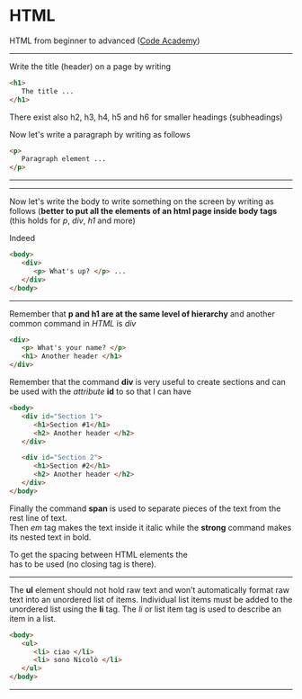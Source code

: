 # HTML
HTML from beginner to advanced ([Code Academy](https://www.codecademy.com/learn))

***
Write the title (header) on a page by writing 
```html
<h1>
   The title ...
</h1>
```
There exist also h2, h3, h4, h5 and h6 for smaller headings (subheadings)

Now let's write a paragraph by writing as follows

```html
<p>
   Paragraph element ...
</p>
```
***


***
Now let's write the body to write something on the screen by writing as follows (**better to put all the elements of an html page inside body tags** (this holds for *p*, *div*, *h1* and more)

Indeed

```html
<body>
   <div>
      <p> What's up? </p> ...
   </div>
</body>
```
***

Remember that **p and h1 are at the same level of hierarchy** and another common command in *HTML* is *div*
```html
<div>
   <p> What's your name? </p>
   <h1> Another header </h1>
</div>
```

Remember that the command **div** is very useful to create sections and can be used with the *attribute* **id** to so that I can have
```html
<body>
   <div id="Section 1">
      <h1>Section #1</h1>
      <h2> Another header </h2>
   </div>

   <div id="Section 2">
      <h1>Section #2</h1>
      <h2> Another header </h2>
   </div>
</body>
```

   Finally the command **span** is used to separate pieces of the text from the rest line of text.  
   Then *em* tag makes the text inside it italic while the **strong** command makes its nested text in bold.  

   To get the spacing between HTML elements the **<br>** has to be used (no closing tag is there).
***
The **ul** element should not hold raw text and won’t automatically format raw text into an unordered list of items. Individual list items must be added to the unordered list using the **li** tag. The *li* or list item tag is used to describe an item in a list.
```html
<body>
   <ul>
      <li> ciao </li>
      <li> sono Nicolò </li>
   </ul>
</body>
```
***



